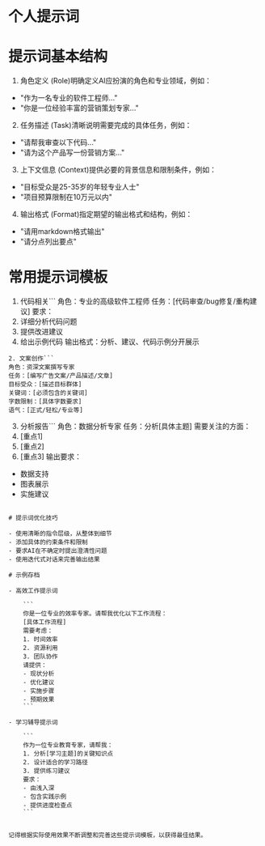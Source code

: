 # 个人提示词

# 提示词基本结构

1. 角色定义 (Role)明确定义AI应扮演的角色和专业领域，例如：
- "作为一名专业的软件工程师..."
- "你是一位经验丰富的营销策划专家..."
2. 任务描述 (Task)清晰说明需要完成的具体任务，例如：
- "请帮我审查以下代码..."
- "请为这个产品写一份营销方案..."
3. 上下文信息 (Context)提供必要的背景信息和限制条件，例如：
- "目标受众是25-35岁的年轻专业人士"
- "项目预算限制在10万元以内"
4. 输出格式 (Format)指定期望的输出格式和结构，例如：
- "请用markdown格式输出"
- "请分点列出要点"

# 常用提示词模板

1. 代码相关```
角色：专业的高级软件工程师
任务：[代码审查/bug修复/重构建议]
要求：
1. 详细分析代码问题
2. 提供改进建议
3. 给出示例代码
输出格式：分析、建议、代码示例分开展示
```
2. 文案创作```
角色：资深文案撰写专家
任务：[编写广告文案/产品描述/文章]
目标受众：[描述目标群体]
关键词：[必须包含的关键词]
字数限制：[具体字数要求]
语气：[正式/轻松/专业等]
```
3. 分析报告```
角色：数据分析专家
任务：分析[具体主题]
需要关注的方面：
1. [重点1]
2. [重点2]
3. [重点3]
输出要求：
- 数据支持
- 图表展示
- 实施建议
```

# 提示词优化技巧

- 使用清晰的指令层级，从整体到细节
- 添加具体的约束条件和限制
- 要求AI在不确定时提出澄清性问题
- 使用迭代式对话来完善输出结果

# 示例存档

- 高效工作提示词
    
    ```
    你是一位专业的效率专家。请帮我优化以下工作流程：
    [具体工作流程]
    需要考虑：
    1. 时间效率
    2. 资源利用
    3. 团队协作
    请提供：
    - 现状分析
    - 优化建议
    - 实施步骤
    - 预期效果
    ```
    
- 学习辅导提示词
    
    ```
    作为一位专业教育专家，请帮我：
    1. 分析[学习主题]的关键知识点
    2. 设计适合的学习路径
    3. 提供练习建议
    要求：
    - 由浅入深
    - 包含实践示例
    - 提供进度检查点
    ```
    

记得根据实际使用效果不断调整和完善这些提示词模板，以获得最佳结果。
